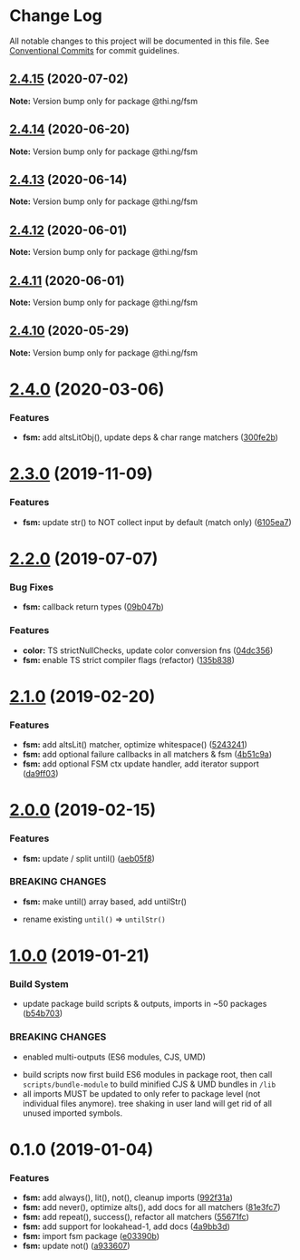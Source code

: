 # Change Log

All notable changes to this project will be documented in this file.
See [Conventional Commits](https://conventionalcommits.org) for commit guidelines.

## [2.4.15](https://github.com/thi-ng/umbrella/compare/@thi.ng/fsm@2.4.14...@thi.ng/fsm@2.4.15) (2020-07-02)

**Note:** Version bump only for package @thi.ng/fsm





## [2.4.14](https://github.com/thi-ng/umbrella/compare/@thi.ng/fsm@2.4.13...@thi.ng/fsm@2.4.14) (2020-06-20)

**Note:** Version bump only for package @thi.ng/fsm





## [2.4.13](https://github.com/thi-ng/umbrella/compare/@thi.ng/fsm@2.4.12...@thi.ng/fsm@2.4.13) (2020-06-14)

**Note:** Version bump only for package @thi.ng/fsm





## [2.4.12](https://github.com/thi-ng/umbrella/compare/@thi.ng/fsm@2.4.11...@thi.ng/fsm@2.4.12) (2020-06-01)

**Note:** Version bump only for package @thi.ng/fsm





## [2.4.11](https://github.com/thi-ng/umbrella/compare/@thi.ng/fsm@2.4.10...@thi.ng/fsm@2.4.11) (2020-06-01)

**Note:** Version bump only for package @thi.ng/fsm





## [2.4.10](https://github.com/thi-ng/umbrella/compare/@thi.ng/fsm@2.4.9...@thi.ng/fsm@2.4.10) (2020-05-29)

**Note:** Version bump only for package @thi.ng/fsm





# [2.4.0](https://github.com/thi-ng/umbrella/compare/@thi.ng/fsm@2.3.7...@thi.ng/fsm@2.4.0) (2020-03-06)


### Features

* **fsm:** add altsLitObj(), update deps & char range matchers ([300fe2b](https://github.com/thi-ng/umbrella/commit/300fe2bf6a814f3822a2173576c8ab7b76d3f4bb))





# [2.3.0](https://github.com/thi-ng/umbrella/compare/@thi.ng/fsm@2.2.5...@thi.ng/fsm@2.3.0) (2019-11-09)

### Features

* **fsm:** update str() to NOT collect input by default (match only) ([6105ea7](https://github.com/thi-ng/umbrella/commit/6105ea7f8a9c99b0117bb6db2396607438c1eb02))

# [2.2.0](https://github.com/thi-ng/umbrella/compare/@thi.ng/fsm@2.1.15...@thi.ng/fsm@2.2.0) (2019-07-07)

### Bug Fixes

* **fsm:** callback return types ([09b047b](https://github.com/thi-ng/umbrella/commit/09b047b))

### Features

* **color:** TS strictNullChecks, update color conversion fns ([04dc356](https://github.com/thi-ng/umbrella/commit/04dc356))
* **fsm:** enable TS strict compiler flags (refactor) ([135b838](https://github.com/thi-ng/umbrella/commit/135b838))

# [2.1.0](https://github.com/thi-ng/umbrella/compare/@thi.ng/fsm@2.0.0...@thi.ng/fsm@2.1.0) (2019-02-20)

### Features

* **fsm:** add altsLit() matcher, optimize whitespace() ([5243241](https://github.com/thi-ng/umbrella/commit/5243241))
* **fsm:** add optional failure callbacks in all matchers & fsm ([4b51c9a](https://github.com/thi-ng/umbrella/commit/4b51c9a))
* **fsm:** add optional FSM ctx update handler, add iterator support ([da9ff03](https://github.com/thi-ng/umbrella/commit/da9ff03))

# [2.0.0](https://github.com/thi-ng/umbrella/compare/@thi.ng/fsm@1.0.4...@thi.ng/fsm@2.0.0) (2019-02-15)

### Features

* **fsm:** update / split until() ([aeb05f8](https://github.com/thi-ng/umbrella/commit/aeb05f8))

### BREAKING CHANGES

* **fsm:** make until() array based, add untilStr()

- rename existing `until()` => `untilStr()`

# [1.0.0](https://github.com/thi-ng/umbrella/compare/@thi.ng/fsm@0.1.0...@thi.ng/fsm@1.0.0) (2019-01-21)

### Build System

* update package build scripts & outputs, imports in ~50 packages ([b54b703](https://github.com/thi-ng/umbrella/commit/b54b703))

### BREAKING CHANGES

* enabled multi-outputs (ES6 modules, CJS, UMD)

- build scripts now first build ES6 modules in package root, then call
  `scripts/bundle-module` to build minified CJS & UMD bundles in `/lib`
- all imports MUST be updated to only refer to package level
  (not individual files anymore). tree shaking in user land will get rid of
  all unused imported symbols.

# 0.1.0 (2019-01-04)

### Features

* **fsm:** add always(), lit(), not(), cleanup imports ([992f31a](https://github.com/thi-ng/umbrella/commit/992f31a))
* **fsm:** add never(), optimize alts(), add docs for all matchers ([81e3fc7](https://github.com/thi-ng/umbrella/commit/81e3fc7))
* **fsm:** add repeat(), success(), refactor all matchers ([55671fc](https://github.com/thi-ng/umbrella/commit/55671fc))
* **fsm:** add support for lookahead-1, add docs ([4a9bb3d](https://github.com/thi-ng/umbrella/commit/4a9bb3d))
* **fsm:** import fsm package ([e03390b](https://github.com/thi-ng/umbrella/commit/e03390b))
* **fsm:** update not() ([a933607](https://github.com/thi-ng/umbrella/commit/a933607))
